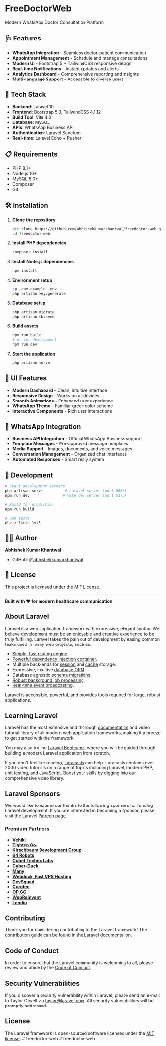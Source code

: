 # FreeDoctorWeb

Modern WhatsApp Doctor Consultation Platform

## 🩺 Features

- **WhatsApp Integration** - Seamless doctor-patient communication
- **Appointment Management** - Schedule and manage consultations  
- **Modern UI** - Bootstrap 5 + TailwindCSS responsive design
- **Real-time Notifications** - Instant updates and alerts
- **Analytics Dashboard** - Comprehensive reporting and insights
- **Multi-language Support** - Accessible to diverse users

## 🚀 Tech Stack

- **Backend**: Laravel 10
- **Frontend**: Bootstrap 5.3, TailwindCSS 4.1.12
- **Build Tool**: Vite 4.0
- **Database**: MySQL
- **APIs**: WhatsApp Business API
- **Authentication**: Laravel Sanctum
- **Real-time**: Laravel Echo + Pusher

## 📋 Requirements

- PHP 8.1+
- Node.js 16+
- MySQL 8.0+
- Composer
- Git

## 🛠️ Installation

1. **Clone the repository**
   ```bash
   git clone https://github.com/abhishekkumarkhantwal/freedoctor-web.git
   cd freedoctor-web
   ```

2. **Install PHP dependencies**
   ```bash
   composer install
   ```

3. **Install Node.js dependencies**
   ```bash
   npm install
   ```

4. **Environment setup**
   ```bash
   cp .env.example .env
   php artisan key:generate
   ```

5. **Database setup**
   ```bash
   php artisan migrate
   php artisan db:seed
   ```

6. **Build assets**
   ```bash
   npm run build
   # or for development
   npm run dev
   ```

7. **Start the application**
   ```bash
   php artisan serve
   ```

## 🎨 UI Features

- **Modern Dashboard** - Clean, intuitive interface
- **Responsive Design** - Works on all devices
- **Smooth Animations** - Enhanced user experience
- **WhatsApp Theme** - Familiar green color scheme
- **Interactive Components** - Rich user interactions

## 📱 WhatsApp Integration

- **Business API Integration** - Official WhatsApp Business support
- **Template Messages** - Pre-approved message templates
- **Media Support** - Images, documents, and voice messages
- **Conversation Management** - Organized chat interfaces
- **Automated Responses** - Smart reply system

## 🔧 Development

```bash
# Start development servers
php artisan serve          # Laravel server (port 8000)
npm run dev               # Vite dev server (port 5173)

# Build for production
npm run build

# Run tests
php artisan test
```

## 👨‍💻 Author

**Abhishek Kumar Khantwal**
- GitHub: [@abhishekkumarkhantwal](https://github.com/abhishekkumarkhantwal)

## 📄 License

This project is licensed under the MIT License.

---

**Built with ❤️ for modern healthcare communication**

## About Laravel

Laravel is a web application framework with expressive, elegant syntax. We believe development must be an enjoyable and creative experience to be truly fulfilling. Laravel takes the pain out of development by easing common tasks used in many web projects, such as:

- [Simple, fast routing engine](https://laravel.com/docs/routing).
- [Powerful dependency injection container](https://laravel.com/docs/container).
- Multiple back-ends for [session](https://laravel.com/docs/session) and [cache](https://laravel.com/docs/cache) storage.
- Expressive, intuitive [database ORM](https://laravel.com/docs/eloquent).
- Database agnostic [schema migrations](https://laravel.com/docs/migrations).
- [Robust background job processing](https://laravel.com/docs/queues).
- [Real-time event broadcasting](https://laravel.com/docs/broadcasting).

Laravel is accessible, powerful, and provides tools required for large, robust applications.

## Learning Laravel

Laravel has the most extensive and thorough [documentation](https://laravel.com/docs) and video tutorial library of all modern web application frameworks, making it a breeze to get started with the framework.

You may also try the [Laravel Bootcamp](https://bootcamp.laravel.com), where you will be guided through building a modern Laravel application from scratch.

If you don't feel like reading, [Laracasts](https://laracasts.com) can help. Laracasts contains over 2000 video tutorials on a range of topics including Laravel, modern PHP, unit testing, and JavaScript. Boost your skills by digging into our comprehensive video library.

## Laravel Sponsors

We would like to extend our thanks to the following sponsors for funding Laravel development. If you are interested in becoming a sponsor, please visit the Laravel [Patreon page](https://patreon.com/taylorotwell).

### Premium Partners

- **[Vehikl](https://vehikl.com/)**
- **[Tighten Co.](https://tighten.co)**
- **[Kirschbaum Development Group](https://kirschbaumdevelopment.com)**
- **[64 Robots](https://64robots.com)**
- **[Cubet Techno Labs](https://cubettech.com)**
- **[Cyber-Duck](https://cyber-duck.co.uk)**
- **[Many](https://www.many.co.uk)**
- **[Webdock, Fast VPS Hosting](https://www.webdock.io/en)**
- **[DevSquad](https://devsquad.com)**
- **[Curotec](https://www.curotec.com/services/technologies/laravel/)**
- **[OP.GG](https://op.gg)**
- **[WebReinvent](https://webreinvent.com/?utm_source=laravel&utm_medium=github&utm_campaign=patreon-sponsors)**
- **[Lendio](https://lendio.com)**

## Contributing

Thank you for considering contributing to the Laravel framework! The contribution guide can be found in the [Laravel documentation](https://laravel.com/docs/contributions).

## Code of Conduct

In order to ensure that the Laravel community is welcoming to all, please review and abide by the [Code of Conduct](https://laravel.com/docs/contributions#code-of-conduct).

## Security Vulnerabilities

If you discover a security vulnerability within Laravel, please send an e-mail to Taylor Otwell via [taylor@laravel.com](mailto:taylor@laravel.com). All security vulnerabilities will be promptly addressed.

## License

The Laravel framework is open-sourced software licensed under the [MIT license](https://opensource.org/licenses/MIT).
#   f r e e d o c t o r - w e b 
 
 #   f r e e d o c t o r - w e b 
 
 